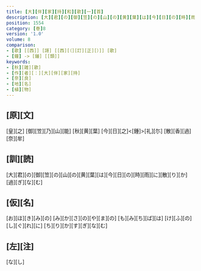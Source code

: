 ```yaml
---
title: [大][伴][家][持][和][歌][一][首]
description: [大][君][の][御][笠][の][山][の][黄][葉][は][今][日][の][時][雨][に][散][り][か][過][ぎ][な][む]
position: 1554
category: [巻]8
version: '1.0'
volume: 8
comparison:
- [歌] [[西]] [謌] [[西][（][訂][正][）]] [歌]
- [鐘] -> [鍾] [[類]]
keywords:
- [秋][雑][歌]
- [作][者][：][大][伴][家][持]
- [奈][良]
- [地][名]
- [植][物]
---
```


## [原][文]

[皇][之] [御][笠][乃][山][能] [秋][黄][葉] [今][日][之]<[鍾]>[礼][尓] [散][香][過][奈][牟]

## [訓][読]

[大][君][の][御][笠][の][山][の][黄][葉][は][今][日][の][時][雨][に][散][り][か][過][ぎ][な][む]

## [仮][名]

[お][ほ][き][み][の] [み][か][さ][の][や][ま][の] [も][み][ち][ば][は] [け][ふ][の][し][ぐ][れ][に] [ち][り][か][す][ぎ][な][む]

## [左][注]

[な][し]
